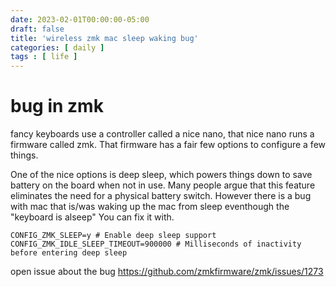 ```yaml
---
date: 2023-02-01T00:00:00-05:00
draft: false
title: 'wireless zmk mac sleep waking bug'
categories: [ daily ]
tags : [ life ]
---
```


# bug in zmk
fancy keyboards use a controller called a nice nano,   that nice nano runs a firmware called zmk.
That firmware has a fair few options to configure a few things.

One of the nice options is deep sleep, which powers things down to save battery on the board when not in use.
Many people argue that this feature eliminates the need for a physical battery switch.
However there is a bug with mac that is/was waking up the mac from sleep eventhough the "keyboard is alseep"
You can fix it with.
```
CONFIG_ZMK_SLEEP=y # Enable deep sleep support
CONFIG_ZMK_IDLE_SLEEP_TIMEOUT=900000 # Milliseconds of inactivity before entering deep sleep
```
open issue about the bug
https://github.com/zmkfirmware/zmk/issues/1273